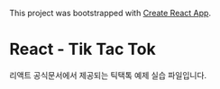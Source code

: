 This project was bootstrapped with [Create React App](https://github.com/facebook/create-react-app).

# React - Tik Tac Tok

리액트 공식문서에서 제공되는 틱택톡 예제 실습 파일입니다.